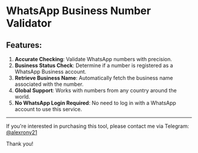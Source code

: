 # WhatsApp Business Number Validator

## Features:
1. **Accurate Checking**: Validate WhatsApp numbers with precision.
2. **Business Status Check**: Determine if a number is registered as a WhatsApp Business account.
3. **Retrieve Business Name**: Automatically fetch the business name associated with the number.
4. **Global Support**: Works with numbers from any country around the world.
5. **No WhatsApp Login Required**: No need to log in with a WhatsApp account to use this service.

---

If you're interested in purchasing this tool, please contact me via Telegram: [@alexrony21](https://t.me/alexrony21)

Thank you!
